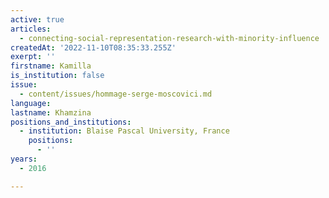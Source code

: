 ```yaml
---
active: true
articles:
  - connecting-social-representation-research-with-minority-influence
createdAt: '2022-11-10T08:35:33.255Z'
exerpt: ''
firstname: Kamilla
is_institution: false
issue:
  - content/issues/hommage-serge-moscovici.md
language:
lastname: Khamzina
positions_and_institutions:
  - institution: Blaise Pascal University, France
    positions:
      - ''
years:
  - 2016

---
```

